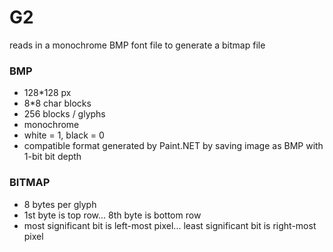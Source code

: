 # G2

reads in a monochrome BMP font file to generate a bitmap file

### BMP
- 128*128 px
- 8*8 char blocks
- 256 blocks / glyphs
- monochrome
- white = 1, black = 0
- compatible format generated by Paint.NET by saving image as BMP with 1-bit bit depth

### BITMAP
- 8 bytes per glyph
- 1st byte is top row... 8th byte is bottom row
- most significant bit is left-most pixel... least significant bit is right-most pixel
